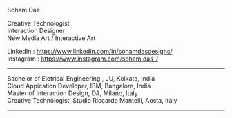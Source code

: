
Soham Das <br>

Creative Technologist <br>
Interaction Designer <br>
New Media Art / Interactive Art <br>

LinkedIn : https://www.linkedin.com/in/sohamdasdesigns/ <br>
Instagram : https://www.instagram.com/soham.das_/

---------------------------------------------------------------

Bachelor of Eletrical Engineering , JU, Kolkata, India <br>
Cloud Appication Developer, IBM, Bangalore, India <br>
Master of Interaction Design, DA, Milano, Italy <br>
Creative Technologist, Studio Riccardo Mantelli, Aosta, Italy <br>

--------------------------------------------------------------

